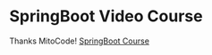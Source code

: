 # SpringBoot Video Course

Thanks MitoCode! [SpringBoot Course](https://www.youtube.com/playlist?list=PLvimn1Ins-40wR4PC-YtTQ5TKt3vRrVwl)